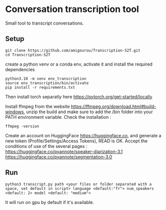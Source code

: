 # Conversation transcription tool

Small tool to transcript conversations.

## Setup

```
git clone https://github.com/amigourou/Transcription-S2T.git
cd Transcription-S2T
```

create a python venv or a conda env, activate it and install the required dependencies
```
python3.10 -m venv env_transcription
source env_transcription/bin/activate
pip install -r requirements.txt
```

Then install torch separatly here <https://pytorch.org/get-started/locally>

Install ffmpeg from the website <https://ffmpeg.org/download.html#build-windows>, unzip the build and make sure to add the /bin folder into your PATH environment variable. Check the installation :
```
ffmpeg -version
```

Create an account on HuggingFace <https://huggingface.co>, and generate a new token (Profile/Settings/Access Tokens), READ is OK.
Accept the conditions of use of the several pages :
<https://huggingface.co/pyannote/speaker-diarization-3.1>
<https://huggingface.co/pyannote/segmentation-3.0>

## Run

```
python3 transcript.py path <your files or folder separated with a space, set default in script> language <default:"fr"> num_speakers <default: 2> model <default: "medium">
```

It will run on gpu by default if it's available.

